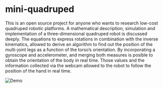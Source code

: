 # mini-quadruped

This is an open source project for anyone who wants to research low-cost quadruped robotic platforms. 
A mathematical description, simulation and implementation of a three-dimensional quadruped robot is discussed 
deeply. The equations to express rotations in combination with the inverse kinematics, allowed to 
derive an algorithm to find out the position of the multi-joint legs as a function of the torso’s orientation. 
By incorporating a gyroscope and accelerometer, and merging both measures is posible to obtain the orientation 
of the body in real time. Those values and the information collected via the webcam allowed to the robot to 
follow the position of the hand in real time.

   ![Demo](https://media.giphy.com/media/i7qEreajtPtJEAiz5Z/giphy-downsized-large.gif)
